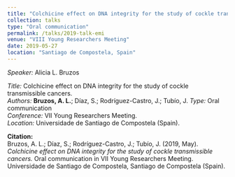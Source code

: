 ```yaml
---
title: "Colchicine effect on DNA integrity for the study of cockle transmissible cancers"
collection: talks
type: "Oral communication"
permalink: /talks/2019-talk-emi
venue: "VIII Young Researchers Meeting"
date: 2019-05-27
location: "Santiago de Compostela, Spain"
---
```


*Speaker:* Alicia L. Bruzos  

*Title:* Colchicine effect on DNA integrity for the study of cockle transmissible cancers.  
*Authors:* **Bruzos, A. L.**; Díaz, S.; Rodríguez-Castro, J.; Tubío, J. 
*Type:* Oral communication  
*Conference:* VII Young Researchers Meeting.  
*Location:* Universidade de Santiago de Compostela (Spain).  

**Citation:**  
Bruzos, A. L.; Díaz, S.; Rodríguez-Castro, J.; Tubío, J. (2019, May). _Colchicine effect on DNA integrity for the study of cockle transmissible cancers._ Oral communication in VII Young Researchers Meeting. Universidade de Santiago de Compostela, Santiago de Compostela (Spain).
